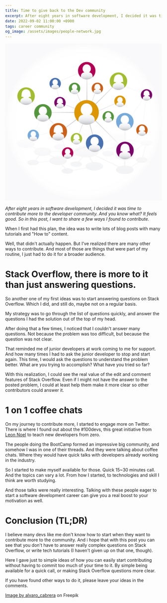 ```yaml
---
title: Time to give back to the Dev community
excerpt: After eight years in software development, I decided it was time to contribute more to the developer community. And you know what? It feels good. So in this post, I want to share a few ways I found to contribute.
date: 2022-09-02 11:00:00 +0900
tags: career community
og_image: /assets/images/people-network.jpg
---
```


![circles representing people, connected by lines, forming a network](/assets/images/people-network.jpg)

_After eight years in software development, I decided it was time to contribute more to the developer community. And you know what? It feels good. So in this post, I want to share a few ways I found to contribute._

When I first had this plan, the idea was to write lots of blog posts with many tutorials and "How to" content.

Well, that didn't actually happen. But I've realized there are many other ways to contribute. And most of those are things that were part of my routine, I just had to do it for a broader audience.

# Stack Overflow, there is more to it than just answering questions.

So another one of my first ideas was to start answering questions on Stack Overflow. Which I did, and still do, maybe not on a regular basis.

My strategy was to go through the list of questions quickly, and answer the questions I had the solution out of the top of my head.

After doing that a few times, I noticed that I couldn't answer many questions. Not because the problem was too difficult, but because the question was not clear.

That reminded me of junior developers at work coming to me for support. And how many times I had to ask the junior developer to stop and start again. This time, I would ask the questions to understand the problem better. What are you trying to accomplish?  What have you tried so far?

With this realization, I could see the real value of the edit and comment features of Stack Overflow. Even if I might not have the answer to the posted problem, I could at least help them make it more clear so other contributors could answer it.

# 1 on 1 coffee chats

On my journey to contribute more, I started to engage more on Twitter. There is where I found out about the #100devs, this great initiative from [Leon Noel](https://leonnoel.com/100devs/) to teach new developers from zero.

The people doing the BootCamp formed an impressive big community, and somehow I was in one of their threads. And they were talking about coffee chats. Where they would have quick talks with developers already working in the industry.

So I started to make myself available for those. Quick 15~30 minutes call. And the topics can vary a lot. From how I started, to technologies and skill I think are worth studying.

And those talks were really interesting. Talking with these people eager to start a software development career can give you a real boost to your motivation as well.

# Conclusion (TL;DR)

I believe many devs like me don't know how to start when they want to contribute more to the community. And i hope that with this post you can see that you don't have to answer really complex questions on Stack Overflow, or write tech tutorials (I haven't given up on that one, though).

Here I gave just to simple ideas of how you can easily start contributing without having to commit too much of your time to it. By simple being available for a quick call, or making Stack Overflow questions more clear.

If you have found other ways to do it, please leave your ideas in the comments.

[Image by alvaro_cabrera](https://www.freepik.com/free-vector/social-network-connections_843360.htm) on Freepik
